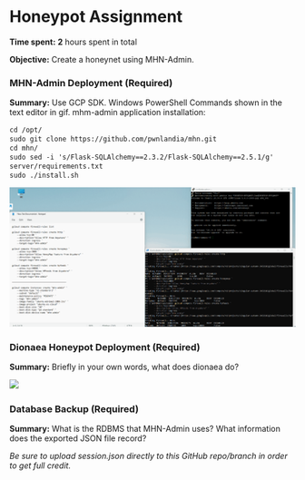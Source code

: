 # Honeypot Assignment

**Time spent:** **2** hours spent in total

**Objective:** Create a honeynet using MHN-Admin. 


### MHN-Admin Deployment (Required)

**Summary:** Use GCP SDK. Windows PowerShell Commands shown in the text editor in gif.
mhm-admin application installation:
```
cd /opt/
sudo git clone https://github.com/pwnlandia/mhn.git
cd mhn/
sudo sed -i 's/Flask-SQLAlchemy==2.3.2/Flask-SQLAlchemy==2.5.1/g' server/requirements.txt
sudo ./install.sh
```

<img src="https://github.com/Codepath-Twitter-Clone/CyberSecurity_Unit11/blob/main/unit11_1.gif">

### Dionaea Honeypot Deployment (Required)

**Summary:** Briefly in your own words, what does dionaea do?

<img src="dionaea-honeypot.gif">

### Database Backup (Required) 

**Summary:** What is the RDBMS that MHN-Admin uses? What information does the exported JSON file record?

*Be sure to upload session.json directly to this GitHub repo/branch in order to get full credit.*


